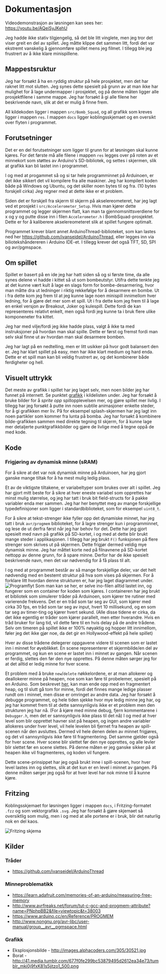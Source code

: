 # Dokumentasjon
Videodemonstrasjon av løsningen kan sees her: https://youtu.be/AQeiSyJKehU

Jeg hadde ikke stativ tilgjengelig, så det ble litt vinglete, men jeg tror det viser greit en del av spillet. Jeg måtte klippe det sammen litt, fordi det var ekstremt vanskelig å gjennomføre spillet mens jeg filmet. I tillegg ble jeg frustrert av å ikke klare minispillene.

## Mappestsruktur
Jeg har forsøkt å ha en ryddig struktur på hele prosjektet, men det har raknet litt mot slutten. Jeg synes dette spesielt på grunn av at man ikke har mulighet for å lage undermapper i prosjektet, og på denne måten ligger alle prosjektfilene i samme mappe. Jeg har forsøkt å gi alle filene her beskrivende navn, slik at det er mulig å finne frem.

All kildekoden ligger i mappen `src/Bomb_Squad`, og all grafikk som kreves ligger i mappen `res`. I mappen `docs` ligger koblingsskjemaet og en oversikt over flyten i programmet.

## Forutsetninger
Det er en del forutsetninger som ligger til grunn for at løsningen skal kunne kjøres. For det første må alle filene i mappen `res` legges over på roten av et minnekort som støttes av Arduino's SD-bibliotek, og settes i skjermen, slik at grafikk kan bli lastet inn i programmet.

I og med at progammet så og si tar hele programminnet på Arduinoen, er det ikke sikkert det vil kompilere fra alle maskiner. Jeg har kompilert koden både på Windows og Ubuntu, og det skiller noen bytes til og fra. (10 bytes forskjell cirka) Jeg regner med at dette ikke er et problem.

Siden det er forskjell fra skjerm til skjerm på akselereometeret, har jeg lagt ved et prosjekt i `src/Accelerometer_Setup`. Hvis man kjører dette programmet og legger skjermen flatt, kan man ta gjennomsnittsverdiene for x og y og putte disse inn i filen `Accelerometer.h` i BombSquad-prosjektet. Dette er for å kaliberere akselereometeret slik at spillet fungere optimalt.

Programmet krever blant annet ArduinoThread-biblioteket, som kan lastes ned her https://github.com/ivanseidel/ArduinoThread, eller legges inn via biliotekshåndereren i Arduino IDE-et. I tillegg krever det også TFT, SD, SPI og avr/pgmspace.

## Om spillet
Spillet er basert på en ide jeg har hatt siden så og si første time, da alle synes delene vi hadde i kittet så ut som bombeutstyr. Utifra dette tenkte jeg at det kunne vært kult å lage en slags form for bombe-desarmering, hvor man måtte dra ut ledninger i riktig rekkefølge for å desarmere en bombe. Ut i fra dette kom jeg frem til at jeg kunne lage noen minispill innimellom hver ledning, for å gjøre det mer som et spill. Ut i fra dette kom jeg frem til å lage en enkel versjon av Breakout, Joker og kulespill. Dette fordi de kan representeres relativt enkelt, men også fordi jeg kunne ta i bruk flere ulike komponeneter fra kittet.

Jeg har med vilje/fordi jeg ikke hadde plass, valgt å ikke ta med instruksjoner på hvordan man skal spille. Dette er først og fremst fordi man selv skal finne ut av hvordan man skal desarmere bomben.

Jeg har lagt på en nedtelling, men er litt usikker på hvor godt balansert den er. Jeg har klart spillet på easy, men har ikke klart medium og hard enda. Dette er et spill man kan bli veldig frustrert av, og det kombinerer både ferdigheter og hell.

## Visuelt uttrykk
Det meste av grafikk i spillet har jeg laget selv, men noen bilder jeg har funnet på internett. Se punktet [grafikk](#grafikk) i kildelisten under. Jeg har forsøkt å bruke bilder for å *sprite opp* spillopplevelsen mer, og gjøre spillet mer livlig. I tillegg har jeg forsøkt å putte inn noen subtile animasjoner enkelte steder, for å gi grafikken mer liv. På for eksempel splash-skjermen har jeg lagt inn noen partikler som kommer fra lunta på bomba. Jeg har forsøkt å kombinere bilde-grafikken sammen med direkte tegning til skjerm, for å kunne lage mer detaljerte punktgrafikkbilder og gjøre de livlige med å tegne oppå de med kode.

## Kode


### Frigjøring av dynamisk minne (sRAM)
For å sikre at det var nok dynamisk minne på Arduinoen, har jeg gjort ganske mange tiltak for å ha mest mulig ledig plass.

Et av de viktigste tiltakene, er variabeltyper som brukes over alt i spillet. Jeg har gjort mitt beste for å sikre at hver eneste variabel som opprettes har minst mulig størrelse, og jeg har tatt i bruk bit field-structs for å pakke variabler enda mer sammen. Jeg har her benyttet meg av mange forskjellige typedefinisjoner som ligger i standardbiblioteket, som for eksempel `uint8_t`.

For å sikre at tekst-strenger ikke fyller opp det dynamiske minnet, har jeg tatt i bruk `avr/progmem` biblioteket, for å lagre strenger kun i programminnet, og lese de ut derfra først når jeg har behov for det. Dette har jeg gjort spesielt med navn på grafikk på SD-kortet, i og med at dette blir brukt mange steder i applikasjonen. I tillegg har jeg brukt `F()` funksjonen på flere strenger som skrives ut på skjermen. Dette frigjør dermed veldig mye dynamisk minne. Jeg har måttet korte ned på filnavnene på SD-kortet nettopp av denne grunn, for å spare minne. Derfor har de ikke spesielt beskrivende navn, men det var nødvendig for å få plass til alt.

I og med at programmet består av så mange forskjellige deler, var det helt nødvendig med en bestemt struktur på hva som vises på skjermen. For å forklare litt hvordan denne strukturen er, har jeg laget diagrammet under.
![Programflyt](./docs/flow.svg)
Som man kan se her, er selve ino-filen alltid lastet inn, og fungerer som en container for koden som kjøres. I containeren har jeg brukt et bibliotek som simulerer tråder på Arduinoen, som kjører tre rutiner med varierende frekvens. Det er en tråd som tar seg av GUI, som kjører med cirka 30 fps, en tråd som tar seg av input, hvert 10 millisekund, og en som tar seg av timer-ting og kjører hvert sekund. (Alle disse tidene er cirka, da det ikke egentlig er tråder som kjører parallelt, men etter hverandre. Hvis en tråd bruker for lang tid, vil dette føre til en hvis delay på de andre trådene. Selv om timeren på spillet ikke er 100% nøyaktig og hopper litt innimellom, føler jeg det ikke gjør noe, da det gir en Hollywood-effekt på hele spillet)

Hver av disse trådene delegerer oppgavene videre til scenen som er lastet inn i minnet for øyeblikket. En scene representerer et skjermbilde/en del av programmet, og kun en scene er lastet inn i minnet av gangen. Når scenen er ferdig, slettes den før den nye opprettes. På denne måten sørger jeg for at det alltid er ledig minne for hver scene.

Et problem med å bruke `new`/`delete` nøkkelordene, er at man allokerer og deallokerer minne på heapen, noe som kan føre til probelemer, spesielt på en Arduino. Som beskrevet [her](https://learn.adafruit.com/memories-of-an-arduino?view=all#solving-memory-problems), kan man ende opp med en fragmentert heap, og til slutt gå tom for minne, fordi det finnes mange ledige plasser rundt om i minnet, men disse er omringet av andre data. Jeg har forsøkt å debugge programmet, og hele tiden sjekke hvor mye ledig minne jeg har, og jeg har kommet frem til at dette sannsynligvis ikke er et problem men den strukturen jeg har nå. (For å kjøre med minne debug, fjern kommentarene i `Debugger.h`, men det er sannsynligvis ikke plass til det nå) I og med at hver level som blir opprettet havner sist på heapen, og ingen andre variabler allokeres under hver level, vil hele levelen bli fjernet fra heapen av spill-scenen når den avsluttes. Dermed vil hele denen delen av minnet frigjøres, og det vil sannsynligvis ikke føre til fragmentering. Det samme gjelder også for hver scene. Hver scene blir slettet før den nye opprettes, og alle levler blir slettet før en scene slettes. På denne måten er jeg ganske sikker på at heapen ikke vil fragmenteres, og koden vil fungere.

Dette scene-prinsippet har jeg også brukt inne i spill-scenen, hvor hver level lastes inn og slettes, slik at det kun er en level i minnet av gangen. På denne måten sørger jeg også for at hver level har nok minne til å kunne kjøre.

## Fritzing
Koblingsskjemaet for løsningen ligger i mappen `docs`, i Fritzing-formatet `.fzz` og som vektorgrafikk `.svg`. Jeg har forsøkt å gjøre skjemaet så oversiktlig som mulig, men i og med at alle portene er i bruk, blir det naturlig nok en del kaos.

![Fritzing skjema](./docs/schematic.svg)

## Kilder
### Tråder
- https://github.com/ivanseidel/ArduinoThread

### Minneproblematikk
- https://learn.adafruit.com/memories-of-an-arduino/measuring-free-memory
- http://www.avrfreaks.net/forum/tut-c-gcc-and-progmem-attribute?name=PNphpBB2&file=viewtopic&t=38003
- https://www.arduino.cc/en/Reference/PROGMEM
- http://www.nongnu.org/avr-libc/user-manual/group__avr__pgmspace.html

### Grafikk
- Eksplosjonsbilde - http://images.alphacoders.com/305/30521.jpg
- Borat - http://41.media.tumblr.com/677f0fe299bc53879495d2612ea34e73/tumblr_mki0j9fxK81s5jjtzo1_500.png
